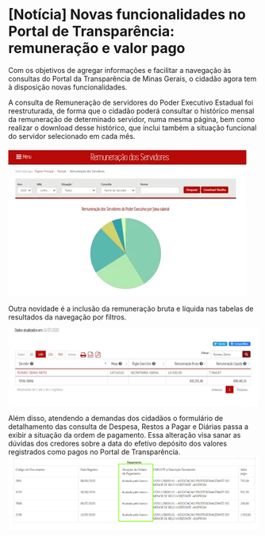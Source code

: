 
# [Notícia] Novas funcionalidades no Portal de Transparência: remuneração e valor pago

Com os objetivos de agregar informações e facilitar a navegação às consultas do Portal da Transparência de Minas Gerais, o cidadão agora tem à disposição novas funcionalidades.

A consulta de Remuneração de servidores do Poder Executivo Estadual foi reestruturada, de forma que o cidadão poderá consultar o histórico mensal da remuneração de determinado servidor, numa mesma página, bem como realizar o download desse histórico, que inclui também a situação funcional do servidor selecionado em cada mês.

![](static/remuneracao-servidores.gif)


Outra novidade é a inclusão da remuneração bruta e líquida nas tabelas de resultados da navegação por filtros.


![](static/remuneracao-servidores.jpg)

Além disso, atendendo a demandas dos cidadãos o formulário de detalhamento das consulta de Despesa, Restos a Pagar e Diárias passa a exibir a situação da ordem de pagamento. Essa alteração visa sanar as dúvidas dos credores sobre a data do efetivo depósito dos valores registrados como pagos no Portal de Transparência.
![](static/situacao-op.png)
